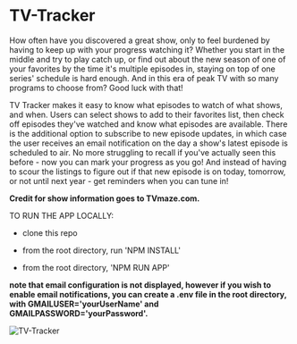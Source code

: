 # TV-Tracker

How often have you discovered a great show, only to feel burdened by having to keep up with your progress watching it? Whether you start in the middle and try to play catch up, or find out about the new season of one of your favorites by the time it's multiple episodes in, staying on top of one series' schedule is hard enough. And in this era of peak TV with so many programs to choose from? Good luck with that!

TV Tracker makes it easy to know what episodes to watch of what shows, and when. Users can select shows to add to their favorites list, then check off episodes they've watched and know what episodes are available. There is the additional option to subscribe to new episode updates, in which case the user receives an email notification on the day a show's latest episode is scheduled to air. No more struggling to recall if you've actually seen this before - now you can mark your progress as you go! And instead of having to scour the listings to figure out if that new episode is on today, tomorrow, or not until next year - get reminders when you can tune in!

**Credit for show information goes to TVmaze.com.**

TO RUN THE APP LOCALLY:

* clone this repo

* from the root directory, run 'NPM INSTALL'

* from the root directory, 'NPM RUN APP'

**note that email configuration is not displayed, however if you wish to enable email notifications, you can create a .env file in the root directory, with GMAILUSER='yourUserName' and GMAILPASSWORD='yourPassword'.**

![TV-Tracker]('./TV-Tracker.png')